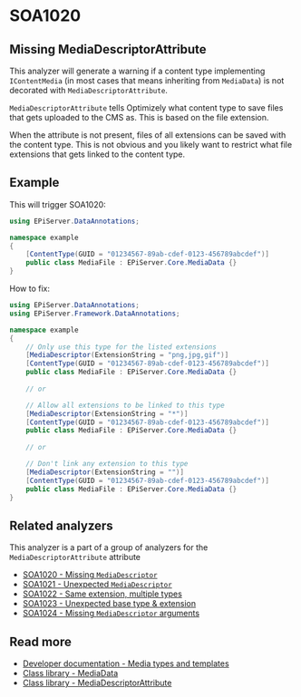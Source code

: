 # SOA1020

## Missing MediaDescriptorAttribute

This analyzer will generate a warning if a content type implementing
`IContentMedia` (in most cases that means inheriting from `MediaData`)
is not decorated with `MediaDescriptorAttribute`.

`MediaDescriptorAttribute` tells Optimizely what content type to
save files that gets uploaded to the CMS as. This is based on the file extension.

When the attribute is not present, files of all extensions can be
saved with the content type. This is not obvious and you likely want to restrict
what file extensions that gets linked to the content type.

## Example

This will trigger SOA1020:
```C#
using EPiServer.DataAnnotations;

namespace example
{
	[ContentType(GUID = "01234567-89ab-cdef-0123-456789abcdef")]
	public class MediaFile : EPiServer.Core.MediaData {}
}
```

How to fix:
```C#
using EPiServer.DataAnnotations;
using EPiServer.Framework.DataAnnotations;

namespace example
{
	// Only use this type for the listed extensions
	[MediaDescriptor(ExtensionString = "png,jpg,gif")]
	[ContentType(GUID = "01234567-89ab-cdef-0123-456789abcdef")]
	public class MediaFile : EPiServer.Core.MediaData {}
	
	// or

	// Allow all extensions to be linked to this type
	[MediaDescriptor(ExtensionString = "*")]
	[ContentType(GUID = "01234567-89ab-cdef-0123-456789abcdef")]
	public class MediaFile : EPiServer.Core.MediaData {}
	
	// or

	// Don't link any extension to this type
	[MediaDescriptor(ExtensionString = "")]
	[ContentType(GUID = "01234567-89ab-cdef-0123-456789abcdef")]
	public class MediaFile : EPiServer.Core.MediaData {}
}
```

## Related analyzers

This analyzer is a part of a group of analyzers for the `MediaDescriptorAttribute` attribute

- [SOA1020 - Missing `MediaDescriptor`](https://github.com/Stekeblad/stekeblad.optimizely.analyzers/blob/master/doc/Analyzers/SOA1020.md)
- [SOA1021 - Unexpected `MediaDescriptor`](https://github.com/Stekeblad/stekeblad.optimizely.analyzers/blob/master/doc/Analyzers/SOA1021.md)
- [SOA1022 - Same extension, multiple types](https://github.com/Stekeblad/stekeblad.optimizely.analyzers/blob/master/doc/Analyzers/SOA1022.md)
- [SOA1023 - Unexpected base type & extension](https://github.com/Stekeblad/stekeblad.optimizely.analyzers/blob/master/doc/Analyzers/SOA1023.md)
- [SOA1024 - Missing `MediaDescriptor` arguments](https://github.com/Stekeblad/stekeblad.optimizely.analyzers/blob/master/doc/Analyzers/SOA1024.md)

## Read more

- [Developer documentation - Media types and templates](https://docs.developers.optimizely.com/content-management-system/docs/media-types-and-templates)
- [Class library - MediaData](https://world.optimizely.com/csclasslibraries/cms/EPiServer.Core.MediaData?version=12)
- [Class library - MediaDescriptorAttribute](https://world.optimizely.com/csclasslibraries/cms/EPiServer.Framework.DataAnnotations.MediaDescriptorAttribute?version=12)
